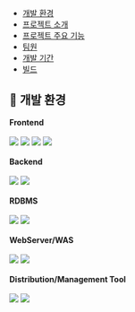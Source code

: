 - [개발 환경](#-wrench-개발-환경)
- [프로젝트 소개](#----------)
- [프로젝트 주요 기능](#-------------)
- [팀원](#-stars----)
- [개발 기간](#-stars-------)
- [빌드](#-stars----)

## :wrench: 개발 환경
<b>Frontend</b>
<br>
<br>
  <img src="https://img.shields.io/badge/HTML5-E34F26?style=flat&logo=HTML5&logoColor=white" />
  <img src="https://img.shields.io/badge/CSS3-1572B6?style=flat&logo=css3&logoColor=white" />
  <img src="https://img.shields.io/badge/JavaScript-F7DF1E?style=flat&logo=JavaScript&logoColor=white" />
  <img src="https://img.shields.io/badge/React-61DAFB?style=flat&logo=react&logoColor=white" />
<br>
<br>
<b>Backend</b>
<br>
<br>
  <img src="https://img.shields.io/badge/Java-007396?style=flat&logo=Conda-Forge&logoColor=white" />
  <img src="https://img.shields.io/badge/springboot-6DB33F?style=flat&logo=Spring Boot&logoColor=white" />
<br>
<br>
<b>RDBMS</b>
<br>
<br>
  <img src="https://img.shields.io/badge/mysql-4479A1?style=flat&logo=MySQL&logoColor=white" />
  <img src="https://img.shields.io/badge/firebase-FFCA28?style=flat&logo=firebase&logoColor=white" />
<br>
<br>
<b>WebServer/WAS</b>
<br>
<br>
  <img src="https://img.shields.io/badge/apache-D22128?style=flat&logo=apache&logoColor=white" />
  <img src="https://img.shields.io/badge/apachetomcat-F8DC75?style=flat&logo=apachetomcat&logoColor=white" />
<br>
<br>
<b>Distribution/Management Tool</b>
<br>
<br>
  <img src="https://img.shields.io/badge/amazonec2-FF9900?style=flat&logo=AWS&logoColor=white" />
  <img src="https://img.shields.io/badge/apachetomcat-F8DC75?style=flat&logo=Tomcat&logoColor=white" />


